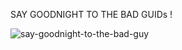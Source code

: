 SAY GOODNIGHT TO THE BAD GUIDs !

![say-goodnight-to-the-bad-guy](https://github.com/user-attachments/assets/18e552ad-9b90-456d-8a3f-b6edfb19cf2d)
